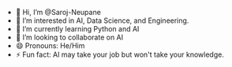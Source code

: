 - 👋 Hi, I’m @Saroj-Neupane
- 👀 I’m interested in AI, Data Science, and Engineering.
- 🌱 I’m currently learning Python and AI 
- 💞️ I’m looking to collaborate on AI
- 😄 Pronouns: He/Him
- ⚡ Fun fact: AI may take your job but won't take your knowledge.
